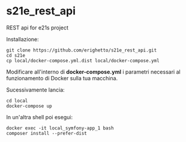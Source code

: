 # s21e_rest_api
REST api for e21s project

Installazione:

    git clone https://github.com/erighetto/s21e_rest_api.git  
    cd s21e  
    cp local/docker-compose.yml.dist local/docker-compose.yml  

Modificare all'interno di **docker-compose.yml** i parametri necessari al funzionamento di Docker sulla tua macchina.


Sucessivamente lancia:

    cd local
    docker-compose up

In un'altra shell poi esegui:
    
    docker exec -it local_symfony-app_1 bash
    composer install --prefer-dist
    
    